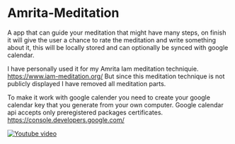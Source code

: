 # Amrita-Meditation
A app that can guide your meditation that might have many steps, on finish it will give the user a chance to rate the meditation and write something about it, this will be locally stored and can optionally be synced with google calendar.

I have personally used it for my Amrita Iam meditation techniquie. https://www.iam-meditation.org/
But since this meditation technique is not publicly displayed I have removed all meditation parts.

To make it work with google calender you need to create your google calendar key that you generate from your own computer. Google calendar api accepts only preregistered packages certificates.
https://console.developers.google.com/

[![Youtube video](https://img.youtube.com/vi/oLwn48Z66cY/0.jpg)](https://www.youtube.com/watch?v=oLwn48Z66cY)
